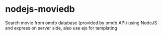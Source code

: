 # nodejs-moviedb
Search movie from omdb database (provided by omdb API) using NodeJS and express on server side, also use ejs for templating
